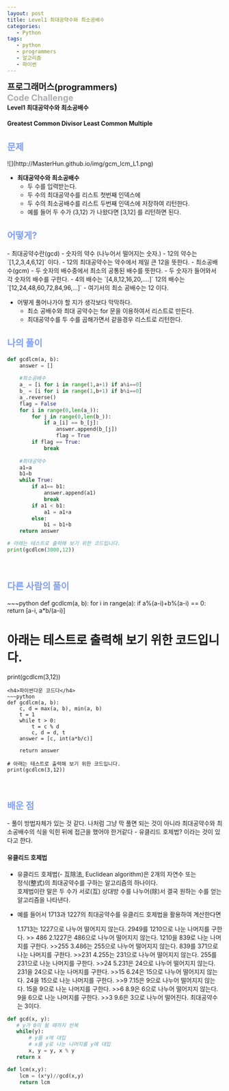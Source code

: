 ```yaml
---
layout: post
title: Level1 최대공약수와 최소공배수
categories:
   - Python
tags:
   - python
   - programmers
   - 알고리즘
   - 파이썬
---
```

<b style="font-size:20px" url="https://programmers.co.kr">프로그래머스(programmers)</b><br>
<b style="font-size:20px; color:#71717991;">Code Challenge </b><br>
<b>Level1 최대공약수와 최소공배수</b>
<h4>
Greatest Common Divisor  
Least Common Multiple
</h4>
<h2 style="color:#819FF7">문제</h2>
![](http://MasterHun.github.io/img/gcm_lcm_L1.png)

- <b>최대공약수와 최소공배수</b>
	- 두 수를 입력받는다.
	- 두 수의 최대공약수를 리스트 첫번째 인덱스에
	- 두 수의 최소공배수를 리스트 두번째 인덱스에 저장하여 리턴한다.
	- 예를 들어 두 수가 (3,12) 가 나왔다면 [3,12] 를 리턴하면 된다.

<h2 style="color:#819FF7">어떻게?</h2>
- 최대공약수란(gcd)
    - 숫자의 약수 (나누어서 떨어지는 숫자.)
    - 12의 약수는 `[1,2,3,4,6,12]` 이다.
    - 12의 최대공약수는 약수에서 제일 큰 12을 뜻한다.
- 최소공배수(gcm)
	- 두 숫자의 배수중에서 최소의 공통된 배수를 뜻한다.
	- 두 숫자가 들어와서 각 숫자의 배수를 구한다. 
	- 4의 배수는 `[4,8,12,16,20,....]`	12의 배수는 `[12,24,48,60,72,84,96,...]`
	- 여기서의 최소 공배수는 12 이다. 

- 어떻게 풀어나가야 할 지가 생각보다 막막하다.
	- 최소 공배수와 최대 공약수는 for 문을 이용하여서 리스트로 만든다.
	- 최대공약수를 두 수를 곱해가면서 같을경우 리스트로 리턴한다.
<h2 style="color:#819FF7">나의 풀이</h2>

~~~python
def gcdlcm(a, b):
    answer = []
    
    #최소공배수
    a_ = [i for i in range(1,a+1) if a%i==0]
    b_ = [i for i in range(1,b+1) if b%i==0]
    a_.reverse()
    flag = False
    for i in range(0,len(a_)):
        for j in range(0,len(b_)):
            if a_[i] == b_[j]:
                answer.append(b_[j])
                flag = True
        if flag == True:
            break
        
    #최대공약수
    a1=a
    b1=b
    while True:
        if a1== b1:
            answer.append(a1)
            break
        if a1 < b1:
            a1 = a1+a
        else:
            b1 = b1+b
    return answer

# 아래는 테스트로 출력해 보기 위한 코드입니다.
print(gcdlcm(3000,12))
~~~
<br>

<h2 style="color:#819FF7">다른 사람의 풀이</h2>
~~~python
def gcdlcm(a, b):
    for i in range(a):
        if a%(a-i)+b%(a-i) == 0:
            return [a-i, a*b/(a-i)]

# 아래는 테스트로 출력해 보기 위한 코드입니다.
print(gcdlcm(3,12))
~~~
<h4>파이썬다운 코드다</h4>
~~~python
def gcdlcm(a, b):
    c, d = max(a, b), min(a, b)
    t = 1
    while t > 0:
        t = c % d
        c, d = d, t
    answer = [c, int(a*b/c)]

    return answer

# 아래는 테스트로 출력해 보기 위한 코드입니다.
print(gcdlcm(3,12))
~~~
<br>

<h2 style="color:#819FF7">배운 점</h2>
- 풀이 방법자체가 있는 것 같다. 나처럼 그냥 막 풀면 되는 것이 아니라 최대공약수와 최소공배수의 식을 익힌 뒤에 접근을 했어야 한거같다
- 유클리드 호제법? 이라는 것이 있다고 한다.

<h4>유클리드 호제법</h4>

- 유클리드 호제법(- 互除法, Euclidean algorithm)은 2개의 자연수 또는 <br>
  정식(整式)의 최대공약수를 구하는 알고리즘의 하나이다.  
  호제법이란 말은 두 수가 서로(互) 상대방 수를 나누어(除)서 결국 원하는 수를 얻는 알고리즘을 나타낸다.

- 예를 들어서 1713과 1227의 최대공약수를 유클리드 호제법을 활용하여 계산한다면

	1.1713는 1227으로 나누어 떨어지지 않는다. 2949를 1210으로 나눈 나머지를 구한다. >> 486
	2.1227은 486으로 나누어 떨어지지 않는다. 1210을 839로 나눈 나머지를 구한다. >>255
	3.486는 255으로 나누어 떨어지지 않는다. 839를 371으로 나눈 나머지를 구한다. >>231
	4.255는 231으로 나누어 떨어지지 않는다. 255를 231으로 나눈 나머지를 구한다. >>24
	5.231은 24으로 나누어 떨어지지 않는다. 231을 24으로 나눈 나머지를 구한다. >>15
	6.24은 15으로 나누어 떨어지지 않는다. 24을 15으로 나눈 나머지를 구한다. >>9
	7.15은 9으로 나누어 떨어지지 않는다. 15을 9으로 나눈 나머지를 구한다. >>6
	8.9은 6으로 나누어 떨어지지 않는다. 9을 6으로 나눈 나머지를 구한다. >>3
	9.6은 3으로 나누어 떨어진다. 최대공약수는 3이다.

~~~python
def gcd(x, y):
   # y가 0이 될 때까지 반복
   while(y):
       # y를 x에 대입
       # x를 y로 나눈 나머지를 y에 대입
       x, y = y, x % y
   return x

def lcm(x,y):
	lcm = (x*y)//gcd(x,y)
    return lcm
~~~
